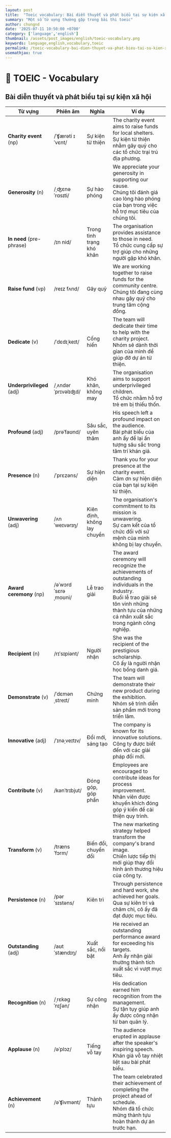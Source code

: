 ```yaml
---
layout: post
title:  "Toeic vocabulary: Bài diễn thuyết và phát biểu tại sự kiện xã hội"
summary: "Một số từ vựng thường gặp trong bài thi toeic"
author: chungnd
date: '2025-07-11 10:50:00 +0700'
category: ['language','english']
thumbnail: /assets/post_images/english/toeic-vocabulary.png
keywords: language,english,vocabulary,toeic
permalink: /toeic-vocabulary-bai-dien-thuyet-va-phat-bieu-tai-su-kien-xa-hoi/
usemathjax: true
---
```


# 📘 TOEIC - Vocabulary
## Bài diễn thuyết và phát biểu tại sự kiện xã hội

| Từ vựng | Phiên âm | Nghĩa | Ví dụ |
|--------|----------|-------|-------|
| **Charity event** (np) | /ˈʧærəti ɪˈvɛnt/ | Sự kiện từ thiện | The charity event aims to raise funds for local shelters.<br>Sự kiện từ thiện nhằm gây quỹ cho các tổ chức trại trú địa phương. |
| **Generosity** (n) | /ˌʤɛnəˈrɑsɪti/ | Sự hào phóng | We appreciate your generosity in supporting our cause.<br>Chúng tôi đánh giá cao lòng hào phóng của bạn trong việc hỗ trợ mục tiêu của chúng tôi. |
| **In need** (pre-phrase) | /ɪn nid/ | Trong tình trạng khó khăn | The organisation provides assistance to those in need.<br>Tổ chức cung cấp sự trợ giúp cho những người gặp khó khăn. |
| **Raise fund** (vp) | /reɪz fʌnd/ | Gây quỹ | We are working together to raise funds for the community centre.<br>Chúng tôi đang cùng nhau gây quỹ cho trung tâm cộng đồng. |
| **Dedicate** (v) | /ˈdɛdɪˌkeɪt/ | Cống hiến | The team will dedicate their time to help with the charity project.<br>Nhóm sẽ dành thời gian của mình để giúp đỡ dự án từ thiện. |
| **Underprivileged** (adj) | /ˌʌndərˈprɪvəlɪʤd/ | Khó khăn, không may | The organisation aims to support underprivileged children.<br>Tổ chức nhằm hỗ trợ trẻ em bị thiếu thốn. |
| **Profound** (adj) | /prəˈfaʊnd/ | Sâu sắc, uyên thâm | His speech left a profound impact on the audience.<br>Bài phát biểu của anh ấy để lại ấn tượng sâu sắc trong tâm trí khán giả. |
| **Presence** (n) | /ˈprɛzəns/ | Sự hiện diện | Thank you for your presence at the charity event.<br>Cảm ơn sự hiện diện của bạn tại sự kiện từ thiện. |
| **Unwavering** (adj) | /ʌnˈweɪvərɪŋ/ | Kiên định, không lay chuyển | The organisation's commitment to its mission is unwavering.<br>Sự cam kết của tổ chức đối với sứ mệnh của mình không bị lay chuyển. |
| **Award ceremony** (np) | /əˈwɔrd ˈsɛrəˌmoʊni/ | Lễ trao giải | The award ceremony will recognize the achievements of outstanding individuals in the industry.<br>Buổi lễ trao giải sẽ tôn vinh những thành tựu của những cá nhân xuất sắc trong ngành công nghiệp. |
| **Recipient** (n) | /rɪˈsɪpiənt/ | Người nhận | She was the recipient of the prestigious scholarship.<br>Cô ấy là người nhận học bổng danh giá. |
| **Demonstrate** (v) | /ˈdɛmənˌstreɪt/ | Chứng minh | The team will demonstrate their new product during the exhibition.<br>Nhóm sẽ trình diễn sản phẩm mới trong triển lãm. |
| **Innovative** (adj) | /ˈɪnəˌveɪtɪv/ | Đổi mới, sáng tạo | The company is known for its innovative solutions.<br>Công ty được biết đến với các giải pháp đổi mới. |
| **Contribute** (v) | /kənˈtrɪbjut/ | Đóng góp, góp phần | Employees are encouraged to contribute ideas for process improvement.<br>Nhân viên được khuyến khích đóng góp ý kiến để cải thiện quy trình. |
| **Transform** (v) | /trænsˈfɔrm/ | Biến đổi, chuyển đổi | The new marketing strategy helped transform the company's brand image.<br>Chiến lược tiếp thị mới giúp thay đổi hình ảnh thương hiệu của công ty. |
| **Persistence** (n) | /pərˈsɪstəns/ | Kiên trì | Through persistence and hard work, she achieved her goals.<br>Qua sự kiên trì và chăm chỉ, cô ấy đã đạt được mục tiêu. |
| **Outstanding** (adj) | /aʊtˈstændɪŋ/ | Xuất sắc, nổi bật | He received an outstanding performance award for exceeding his targets.<br>Anh ấy nhận giải thưởng thành tích xuất sắc vì vượt mục tiêu. |
| **Recognition** (n) | /ˌrɛkəgˈnɪʃən/ | Sự công nhận | His dedication earned him recognition from the management.<br>Sự tận tụy giúp anh ấy được công nhận từ ban quản lý. |
| **Applause** (n) | /əˈplɔz/ | Tiếng vỗ tay | The audience erupted in applause after the speaker's inspiring speech.<br>Khán giả vỗ tay nhiệt liệt sau bài phát biểu. |
| **Achievement** (n) | /əˈʧivmənt/ | Thành tựu | The team celebrated their achievement of completing the project ahead of schedule.<br>Nhóm đã tổ chức mừng thành tựu hoàn thành dự án trước hạn. |
